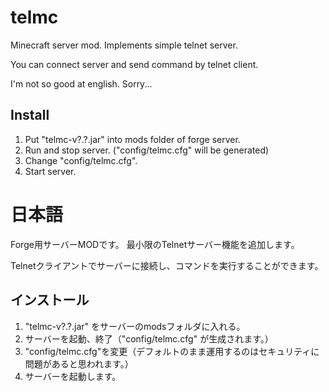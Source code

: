 telmc
=====

Minecraft server mod. Implements simple telnet server.

You can connect server and send command by telnet client.

I'm not so good at english. Sorry...

## Install
1. Put "telmc-v?.?.jar" into mods folder of forge server.
2. Run and stop server. ("config/telmc.cfg" will be generated)
3. Change "config/telmc.cfg".
4. Start server.



# 日本語
Forge用サーバーMODです。
最小限のTelnetサーバー機能を追加します。

Telnetクライアントでサーバーに接続し、コマンドを実行することができます。

## インストール
1. "telmc-v?.?.jar" をサーバーのmodsフォルダに入れる。
2. サーバーを起動、終了（"config/telmc.cfg" が生成されます。）
3. "config/telmc.cfg"を変更（デフォルトのまま運用するのはセキュリティに問題があると思われます。）
4. サーバーを起動します。

